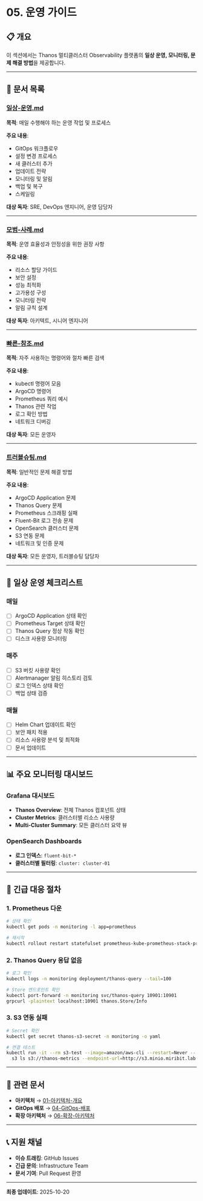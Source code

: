 # 05. 운영 가이드

## 📋 개요

이 섹션에서는 Thanos 멀티클러스터 Observability 플랫폼의 **일상 운영, 모니터링, 문제 해결 방법**을 제공합니다.

---

## 📂 문서 목록

### [일상-운영.md](./일상-운영.md)
**목적**: 매일 수행해야 하는 운영 작업 및 프로세스

**주요 내용**:
- GitOps 워크플로우
- 설정 변경 프로세스
- 새 클러스터 추가
- 업데이트 전략
- 모니터링 및 알림
- 백업 및 복구
- 스케일링

**대상 독자**: SRE, DevOps 엔지니어, 운영 담당자

---

### [모범-사례.md](./모범-사례.md)
**목적**: 운영 효율성과 안정성을 위한 권장 사항

**주요 내용**:
- 리소스 할당 가이드
- 보안 설정
- 성능 최적화
- 고가용성 구성
- 모니터링 전략
- 알림 규칙 설계

**대상 독자**: 아키텍트, 시니어 엔지니어

---

### [빠른-참조.md](./빠른-참조.md)
**목적**: 자주 사용하는 명령어와 절차 빠른 검색

**주요 내용**:
- kubectl 명령어 모음
- ArgoCD 명령어
- Prometheus 쿼리 예시
- Thanos 관련 작업
- 로그 확인 방법
- 네트워크 디버깅

**대상 독자**: 모든 운영자

---

### [트러블슈팅.md](./트러블슈팅.md)
**목적**: 일반적인 문제 해결 방법

**주요 내용**:
- ArgoCD Application 문제
- Thanos Query 문제
- Prometheus 스크래핑 실패
- Fluent-Bit 로그 전송 문제
- OpenSearch 클러스터 문제
- S3 연동 문제
- 네트워크 및 인증 문제

**대상 독자**: 모든 운영자, 트러블슈팅 담당자

---

## 🎯 일상 운영 체크리스트

### 매일
- [ ] ArgoCD Application 상태 확인
- [ ] Prometheus Target 상태 확인
- [ ] Thanos Query 정상 작동 확인
- [ ] 디스크 사용량 모니터링

### 매주
- [ ] S3 버킷 사용량 확인
- [ ] Alertmanager 알림 히스토리 검토
- [ ] 로그 인덱스 상태 확인
- [ ] 백업 상태 검증

### 매월
- [ ] Helm Chart 업데이트 확인
- [ ] 보안 패치 적용
- [ ] 리소스 사용량 분석 및 최적화
- [ ] 문서 업데이트

---

## 📊 주요 모니터링 대시보드

### Grafana 대시보드
- **Thanos Overview**: 전체 Thanos 컴포넌트 상태
- **Cluster Metrics**: 클러스터별 리소스 사용량
- **Multi-Cluster Summary**: 모든 클러스터 요약 뷰

### OpenSearch Dashboards
- **로그 인덱스**: `fluent-bit-*`
- **클러스터별 필터링**: `cluster: cluster-01`

---

## 🚨 긴급 대응 절차

### 1. Prometheus 다운
```bash
# 상태 확인
kubectl get pods -n monitoring -l app=prometheus

# 재시작
kubectl rollout restart statefulset prometheus-kube-prometheus-stack-prometheus -n monitoring
```

### 2. Thanos Query 응답 없음
```bash
# 로그 확인
kubectl logs -n monitoring deployment/thanos-query --tail=100

# Store 엔드포인트 확인
kubectl port-forward -n monitoring svc/thanos-query 10901:10901
grpcurl -plaintext localhost:10901 thanos.Store/Info
```

### 3. S3 연동 실패
```bash
# Secret 확인
kubectl get secret thanos-s3-secret -n monitoring -o yaml

# 연결 테스트
kubectl run -it --rm s3-test --image=amazon/aws-cli --restart=Never -- \
  s3 ls s3://thanos-metrics --endpoint-url=http://s3.minio.miribit.lab
```

---

## 🔗 관련 문서

- **아키텍처** → [01-아키텍처-개요](../01-아키텍처-개요/)
- **GitOps 배포** → [04-GitOps-배포](../04-GitOps-배포/)
- **확장 아키텍처** → [06-확장-아키텍처](../06-확장-아키텍처/)

---

## 📞 지원 채널

- **이슈 트래킹**: GitHub Issues
- **긴급 문의**: Infrastructure Team
- **문서 기여**: Pull Request 환영

---

**최종 업데이트**: 2025-10-20
